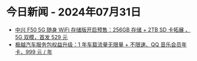 # 今日新闻 - 2024年07月31日
- [中兴 F50 5G 随身 WiFi 存储版开启预售：256GB 存储 + 2TB SD 卡拓展 、5G 双模，首发 529 元](https://www.ithome.com/0/785/216.htm)
- [极越汽车服务包权益升级：1 年车载流量无限量 + 不限速、QQ 音乐会员年卡，999 元 / 年](https://www.ithome.com/0/785/215.htm)
